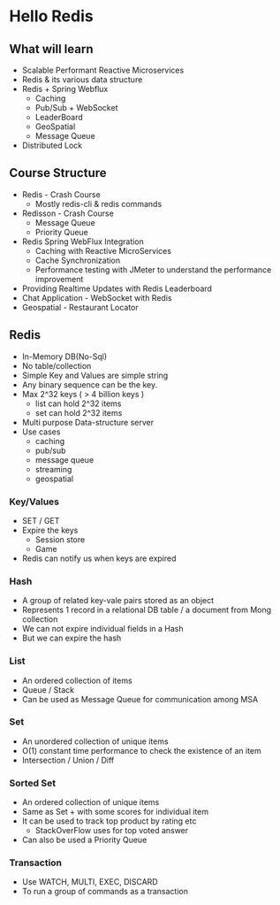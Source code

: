 # Hello Redis
## What will learn
- Scalable Performant Reactive Microservices
- Redis & its various data structure
- Redis + Spring Webflux
  - Caching
  - Pub/Sub + WebSocket
  - LeaderBoard
  - GeoSpatial
  - Message Queue
- Distributed Lock

## Course Structure
- Redis - Crash Course
  - Mostly redis-cli & redis commands
- Redisson - Crash Course
  - Message Queue
  - Priority Queue
- Redis Spring WebFlux Integration
  - Caching with Reactive MicroServices
  - Cache Synchronization
  - Performance testing with JMeter to understand the performance improvement
- Providing Realtime Updates with Redis Leaderboard
- Chat Application - WebSocket with Redis
- Geospatial - Restaurant Locator

## Redis
- In-Memory DB(No-Sql)
- No table/collection
- Simple Key and Values are simple string
- Any binary sequence can be the key.
- Max 2^32 keys ( > 4 billion keys )
  - list can hold 2^32 items
  - set can hold 2^32 items
- Multi purpose Data-structure server
- Use cases
  - caching
  - pub/sub
  - message queue
  - streaming
  - geospatial


### Key/Values
- SET / GET
- Expire the keys
  - Session store
  - Game
- Redis can notify us when keys are expired

### Hash
- A group of related key-vale pairs stored as an object
- Represents 1 record in a relational DB table / a document from Mong collection
- We can not expire individual fields in a Hash
- But we can expire the hash

### List
- An ordered collection of items
- Queue / Stack
- Can be used as Message Queue for communication among MSA

### Set
- An unordered collection of unique items
- O(1) constant time performance to check the existence of an item
- Intersection / Union / Diff

### Sorted Set
- An ordered collection of unique items
- Same as Set + with some scores for individual item
- It can be used to track top product by rating etc
  - StackOverFlow uses for top voted answer
- Can also be used a Priority Queue

### Transaction
- Use WATCH, MULTI, EXEC, DISCARD
- To run a group of commands as a transaction